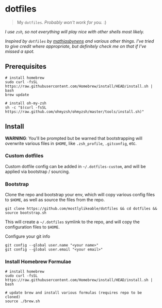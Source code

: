 # dotfiles

> My `dotfiles`. _Probably won't work for you._ :)

_I use `zsh`, so not everything will play nice with other shells most likely._

_Inspired by `dotfiles` by
[mathiasbynens](https://github.com/mathiasbynens) and various other things.
I've tried to give credit where appropriate, but definitely check me on that
if I've missed a spot._

## Prerequisites

```shell
# install homebrew
sudo curl -fsSL https://raw.githubusercontent.com/Homebrew/install/HEAD/install.sh | bash
brew update

# install oh-my-zsh
sh -c "$(curl -fsSL https://raw.github.com/ohmyzsh/ohmyzsh/master/tools/install.sh)"
```

## Install

**WARNING**: You'll be prompted but be warned that bootstrapping will overwrite
various files in `$HOME`, like `.zsh_profile`, `.gitconfig`, etc.

### Custom dotfiles

Custom dotfile config can be added in `~/.dotfiles-custom`, and will be applied
via bootstrap / sourcing.

### Bootstrap

Clone the repo and bootstrap your env, which will copy various config files
to `$HOME`, as well as source the files from the repo.

```shell
git clone https://github.com/mostlylikeable/dotfiles && cd dotfiles && source bootstrap.sh
```

This will create a `~/.dotfiles` symlink to the repo, and will copy the
configuration files to `$HOME`.

Configure your git info

```shell
git config --global user.name "<your name>"
git config --global user.email "<your email>"
```

### Install Homebrew Formulae

```shell
# install homebrew
sudo curl -fsSL https://raw.githubusercontent.com/Homebrew/install/HEAD/install.sh | bash

# update brew and install various formulas (requires repo to be cloned)
source ./brew.sh
```
